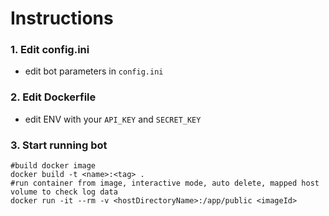 # Instructions

### 1. Edit config.ini

- edit bot parameters in `config.ini`

### 2. Edit Dockerfile

- edit ENV with your `API_KEY` and `SECRET_KEY`

### 3. Start running bot
```shell
#build docker image
docker build -t <name>:<tag> .
#run container from image, interactive mode, auto delete, mapped host volume to check log data
docker run -it --rm -v <hostDirectoryName>:/app/public <imageId>
```
